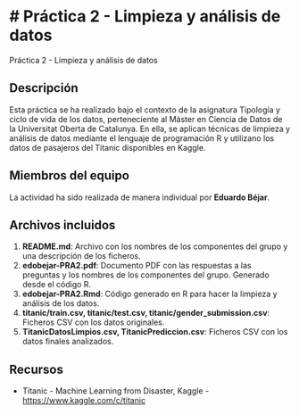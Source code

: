 # # Práctica 2 - Limpieza y análisis de datos
Práctica 2 - Limpieza y análisis de datos
 
## Descripción
Esta práctica se ha realizado bajo el contexto de la asignatura Tipología y ciclo de vida de los datos, perteneciente al Máster en Ciencia de Datos de la Universitat Oberta de Catalunya. En ella, se aplican técnicas de limpieza y análisis de datos mediante el lenguaje de programación R y utilizano los datos de pasajeros del Titanic disponibles en Kaggle.

## Miembros del equipo
La actividad ha sido realizada de manera individual por **Eduardo Béjar**.

## Archivos incluidos
1. **README.md**: Archivo con los nombres de los componentes del grupo y una descripción de los ficheros.
2. **edobejar-PRA2.pdf**: Documento PDF con las respuestas a las preguntas y los nombres de los componentes del grupo. Generado desde el código R.
3. **edobejar-PRA2.Rmd**: Código generado en R para hacer la limpieza y análisis de los datos.
4. **titanic/train.csv, titanic/test.csv, titanic/gender_submission.csv**: Ficheros CSV con los datos originales.
5. **TitanicDatosLimpios.csv, TitanicPrediccion.csv**: Ficheros CSV con los datos finales analizados.

## Recursos
- Titanic - Machine Learning from Disaster, Kaggle - https://www.kaggle.com/c/titanic
